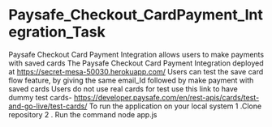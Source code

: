 # Paysafe_Checkout_CardPayment_Integration_Task
Paysafe Checkout Card Payment Integration allows users to make payments with saved cards
The Paysafe Checkout Card Payment Integration deployed at https://secret-mesa-50030.herokuapp.com/
Users can test the save card flow feature, by giving the same email_Id followed by make payment with saved cards
Users do not use real cards for test use this link to have dummy test cards- https://developer.paysafe.com/en/rest-apis/cards/test-and-go-live/test-cards/
To run the application on your local system
1 .Clone repository
2 . Run the command node app.js
